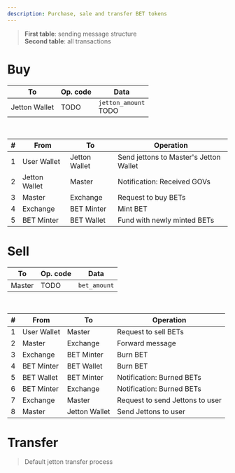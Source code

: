 ```yaml
---
description: Purchase, sale and transfer BET tokens
---
```


> **First table**: sending message structure
> <br/>**Second table**: all transactions

# Buy

| To            | Op. code | Data                     |
|---------------|----------|--------------------------|
| Jetton Wallet | TODO     | `jetton_amount`<br/>TODO |

<br/>

| # | From          | To            | Operation                              |
|---|---------------|---------------|----------------------------------------|
| 1 | User Wallet   | Jetton Wallet | Send jettons to Master's Jetton Wallet |
| 2 | Jetton Wallet | Master        | Notification: Received GOVs            |
| 3 | Master        | Exchange      | Request to buy BETs                    |
| 4 | Exchange      | BET Minter    | Mint BET                               |
| 5 | BET Minter    | BET Wallet    | Fund with newly minted BETs            |

# Sell

| To     | Op. code | Data         |
|--------|----------|--------------|
| Master | TODO     | `bet_amount` |

<br/>

| # | From        | To            | Operation                       |
|---|-------------|---------------|---------------------------------|
| 1 | User Wallet | Master        | Request to sell BETs            |
| 2 | Master      | Exchange      | Forward message                 |
| 3 | Exchange    | BET Minter    | Burn BET                        |
| 4 | BET Minter  | BET Wallet    | Burn BET                        |
| 5 | BET Wallet  | BET Minter    | Notification: Burned BETs       |
| 6 | BET Minter  | Exchange      | Notification: Burned BETs       |
| 7 | Exchange    | Master        | Request to send Jettons to user |
| 8 | Master      | Jetton Wallet | Send Jettons to user            |

# Transfer

> Default jetton transfer process

